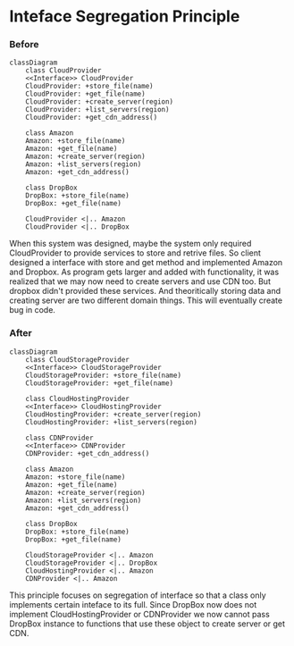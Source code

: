 # Inteface Segregation Principle


### Before

```mermaid
classDiagram
    class CloudProvider
    <<Interface>> CloudProvider
    CloudProvider: +store_file(name)
    CloudProvider: +get_file(name)
    CloudProvider: +create_server(region)
    CloudProvider: +list_servers(region)
    CloudProvider: +get_cdn_address()

    class Amazon
    Amazon: +store_file(name)
    Amazon: +get_file(name)
    Amazon: +create_server(region)
    Amazon: +list_servers(region)
    Amazon: +get_cdn_address()

    class DropBox
    DropBox: +store_file(name)
    DropBox: +get_file(name)

    CloudProvider <|.. Amazon
    CloudProvider <|.. DropBox
```

When this system was designed, maybe the system only required CloudProvider
to provide services to store and retrive files. So client designed a interface
with store and get method and implemented Amazon and Dropbox.
As program gets larger and added with functionality, it was realized that
we may now need to create servers and use CDN too. But dropbox didn't provided these
services. And theoritically storing data and creating server are two different
domain things. This will eventually create bug in code.


### After

```mermaid
classDiagram
    class CloudStorageProvider
    <<Interface>> CloudStorageProvider
    CloudStorageProvider: +store_file(name)
    CloudStorageProvider: +get_file(name)

    class CloudHostingProvider
    <<Interface>> CloudHostingProvider
    CloudHostingProvider: +create_server(region)
    CloudHostingProvider: +list_servers(region)

    class CDNProvider
    <<Interface>> CDNProvider
    CDNProvider: +get_cdn_address()

    class Amazon
    Amazon: +store_file(name)
    Amazon: +get_file(name)
    Amazon: +create_server(region)
    Amazon: +list_servers(region)
    Amazon: +get_cdn_address()

    class DropBox
    DropBox: +store_file(name)
    DropBox: +get_file(name)

    CloudStorageProvider <|.. Amazon
    CloudStorageProvider <|.. DropBox
    CloudHostingProvider <|.. Amazon
    CDNProvider <|.. Amazon
```

This principle focuses on segregation of interface so that
a class only implements certain inteface to its full. Since DropBox
now does not implement CloudHostingProvider or CDNProvider we now
cannot pass DropBox instance to functions that use these object to create
server or get CDN.